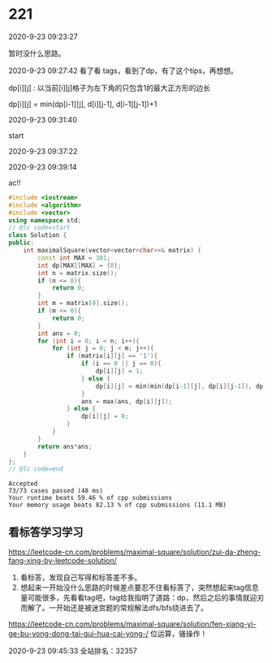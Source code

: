 # 221

2020-9-23 09:23:27

暂时没什么思路。

2020-9-23 09:27:42
看了看 tags，看到了dp，有了这个tips，再想想。

dp[i][j] : 以当前[i][j]格子为左下角的只包含1的最大正方形的边长

dp[i][j] = min(dp[i-1][j], d[i][j-1], d[i-1][j-1])+1

2020-9-23 09:31:40

start


2020-9-23 09:37:22

2020-9-23 09:39:14

ac!!

```cpp
#include <iostream>
#include <algorithm>
#include <vector>
using namespace std;
// @lc code=start
class Solution {
public:
    int maximalSquare(vector<vector<char>>& matrix) {
        const int MAX = 301;
        int dp[MAX][MAX] = {0};
        int n = matrix.size();
        if (n <= 0){
            return 0;
        }
        int m = matrix[0].size();
        if (m <= 0){
            return 0;
        }
        int ans = 0;
        for (int i = 0; i < n; i++){
            for (int j = 0; j < m; j++){
                if (matrix[i][j] == '1'){
                    if (i == 0 || j == 0){
                        dp[i][j] = 1;
                    } else {
                        dp[i][j] = min(min(dp[i-1][j], dp[i][j-1]), dp[i-1][j-1])+1;
                    }
                    ans = max(ans, dp[i][j]);
                } else {
                    dp[i][j] = 0;
                }
            }
        }
        return ans*ans;
    }
};
// @lc code=end


```

```
Accepted
73/73 cases passed (48 ms)
Your runtime beats 59.46 % of cpp submissions
Your memory usage beats 82.13 % of cpp submissions (11.1 MB)
```

## 看标答学习学习

https://leetcode-cn.com/problems/maximal-square/solution/zui-da-zheng-fang-xing-by-leetcode-solution/

1. 看标答，发现自己写得和标答差不多。
2. 想起来一开始没什么思路的时候差点要忍不住看标答了，突然想起来tag信息量可能很多，先看看tag吧，tag给我指明了道路：dp，然后之后的事情就迎刃而解了。一开始还是被迷宫题的常规解法dfs/bfs绕进去了。



https://leetcode-cn.com/problems/maximal-square/solution/fen-xiang-yi-ge-bu-yong-dong-tai-gui-hua-cai-yong-/
位运算，骚操作！


2020-9-23 09:45:33 全站排名：32357
